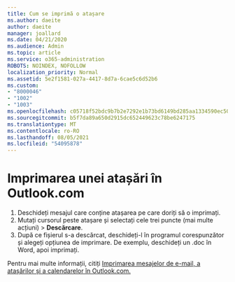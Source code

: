 ```yaml
---
title: Cum se imprimă o atașare
ms.author: daeite
author: daeite
manager: joallard
ms.date: 04/21/2020
ms.audience: Admin
ms.topic: article
ms.service: o365-administration
ROBOTS: NOINDEX, NOFOLLOW
localization_priority: Normal
ms.assetid: 5e2f1581-027a-4417-8d7a-6cae5c6d52b6
ms.custom:
- "8000046"
- "1002"
- "1003"
ms.openlocfilehash: c05718f52bdc9b7b2e7292e1b73bd6149bd285aa1334590ec507f422acd56a11
ms.sourcegitcommit: b5f7da89a650d2915dc652449623c78be6247175
ms.translationtype: MT
ms.contentlocale: ro-RO
ms.lasthandoff: 08/05/2021
ms.locfileid: "54095878"
---
```

# <a name="print-an-attachment-in-outlookcom"></a>Imprimarea unei atașări în Outlook.com

1. Deschideți mesajul care conține atașarea pe care doriți să o imprimați.
2. Mutați cursorul peste atașare și selectați cele trei puncte (mai multe acțiuni) > **Descărcare**.
3. După ce fișierul s-a descărcat, deschideți-l în programul corespunzător și alegeți opțiunea de imprimare. De exemplu, deschideți un .doc în Word, apoi imprimați.

Pentru mai multe informații, citiți [Imprimarea mesajelor de e-mail, a atașărilor și a calendarelor în Outlook.com.](https://support.office.com/article/c835b8e5-b310-4cab-ac15-b6eb95149855?wt.mc_id=Office_Outlook_com_Alchemy)